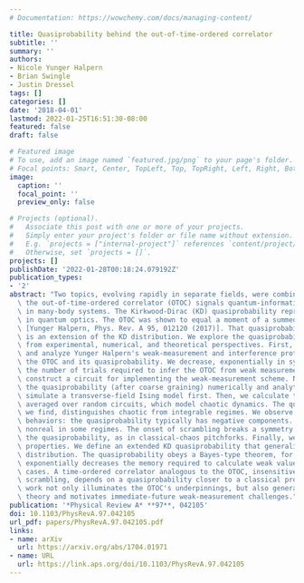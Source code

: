 ```yaml
---
# Documentation: https://wowchemy.com/docs/managing-content/

title: Quasiprobability behind the out-of-time-ordered correlator
subtitle: ''
summary: ''
authors:
- Nicole Yunger Halpern
- Brian Swingle
- Justin Dressel
tags: []
categories: []
date: '2018-04-01'
lastmod: 2022-01-25T16:51:30-08:00
featured: false
draft: false

# Featured image
# To use, add an image named `featured.jpg/png` to your page's folder.
# Focal points: Smart, Center, TopLeft, Top, TopRight, Left, Right, BottomLeft, Bottom, BottomRight.
image:
  caption: ''
  focal_point: ''
  preview_only: false

# Projects (optional).
#   Associate this post with one or more of your projects.
#   Simply enter your project's folder or file name without extension.
#   E.g. `projects = ["internal-project"]` references `content/project/deep-learning/index.md`.
#   Otherwise, set `projects = []`.
projects: []
publishDate: '2022-01-28T00:18:24.079192Z'
publication_types:
- '2'
abstract: "Two topics, evolving rapidly in separate fields, were combined recently:\
  \ the out-of-time-ordered correlator (OTOC) signals quantum-information scrambling\
  \ in many-body systems. The Kirkwood-Dirac (KD) quasiprobability represents operators\
  \ in quantum optics. The OTOC was shown to equal a moment of a summed quasiprobability\
  \ [Yunger Halpern, Phys. Rev. A 95, 012120 (2017)]. That quasiprobability, we argue,\
  \ is an extension of the KD distribution. We explore the quasiprobability's structure\
  \ from experimental, numerical, and theoretical perspectives. First, we simplify\
  \ and analyze Yunger Halpern's weak-measurement and interference protocols for measuring\
  \ the OTOC and its quasiprobability. We decrease, exponentially in system size,\
  \ the number of trials required to infer the OTOC from weak measurements. We also\
  \ construct a circuit for implementing the weak-measurement scheme. Next, we calculate\
  \ the quasiprobability (after coarse graining) numerically and analytically: we\
  \ simulate a transverse-field Ising model first. Then, we calculate the quasiprobability\
  \ averaged over random circuits, which model chaotic dynamics. The quasiprobability,\
  \ we find, distinguishes chaotic from integrable regimes. We observe nonclassical\
  \ behaviors: the quasiprobability typically has negative components. It becomes\
  \ nonreal in some regimes. The onset of scrambling breaks a symmetry that bifurcates\
  \ the quasiprobability, as in classical-chaos pitchforks. Finally, we present mathematical\
  \ properties. We define an extended KD quasiprobability that generalizes the KD\
  \ distribution. The quasiprobability obeys a Bayes-type theorem, for example, that\
  \ exponentially decreases the memory required to calculate weak values, in certain\
  \ cases. A time-ordered correlator analogous to the OTOC, insensitive to quantum-information\
  \ scrambling, depends on a quasiprobability closer to a classical probability. This\
  \ work not only illuminates the OTOC's underpinnings, but also generalizes quasiprobability\
  \ theory and motivates immediate-future weak-measurement challenges."
publication: '*Physical Review A* **97**, 042105'
doi: 10.1103/PhysRevA.97.042105
url_pdf: papers/PhysRevA.97.042105.pdf
links:
- name: arXiv
  url: https://arxiv.org/abs/1704.01971
- name: URL
  url: https://link.aps.org/doi/10.1103/PhysRevA.97.042105
---
```


